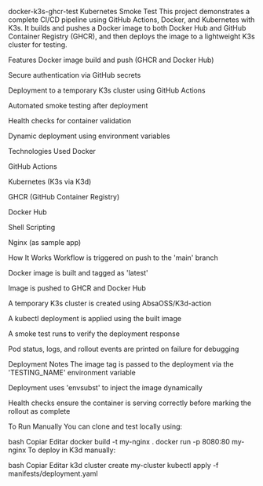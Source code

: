 docker-k3s-ghcr-test
Kubernetes Smoke Test
This project demonstrates a complete CI/CD pipeline using GitHub Actions, Docker, and Kubernetes with K3s.
It builds and pushes a Docker image to both Docker Hub and GitHub Container Registry (GHCR), and then deploys the image to a lightweight K3s cluster for testing.

Features
Docker image build and push (GHCR and Docker Hub)

Secure authentication via GitHub secrets

Deployment to a temporary K3s cluster using GitHub Actions

Automated smoke testing after deployment

Health checks for container validation

Dynamic deployment using environment variables

Technologies Used
Docker

GitHub Actions

Kubernetes (K3s via K3d)

GHCR (GitHub Container Registry)

Docker Hub

Shell Scripting

Nginx (as sample app)

How It Works
Workflow is triggered on push to the 'main' branch

Docker image is built and tagged as 'latest'

Image is pushed to GHCR and Docker Hub

A temporary K3s cluster is created using AbsaOSS/K3d-action

A kubectl deployment is applied using the built image

A smoke test runs to verify the deployment response

Pod status, logs, and rollout events are printed on failure for debugging

Deployment Notes
The image tag is passed to the deployment via the 'TESTING_NAME' environment variable

Deployment uses 'envsubst' to inject the image dynamically

Health checks ensure the container is serving correctly before marking the rollout as complete

To Run Manually
You can clone and test locally using:

bash
Copiar
Editar
docker build -t my-nginx .
docker run -p 8080:80 my-nginx
To deploy in K3d manually:

bash
Copiar
Editar
k3d cluster create my-cluster
kubectl apply -f manifests/deployment.yaml
